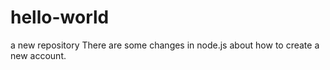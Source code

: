 # hello-world
a new repository
There are some changes in node.js about how to create a new account.
